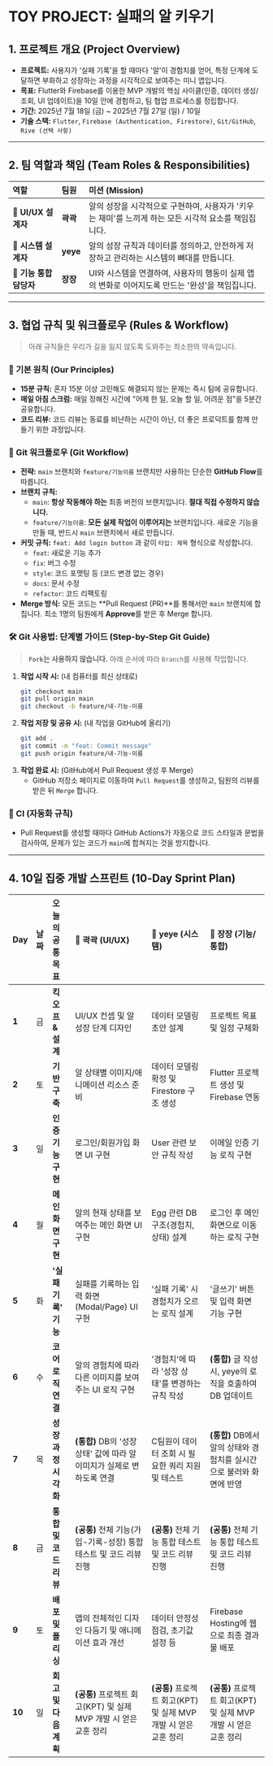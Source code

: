 # **TOY PROJECT: 실패의 알 키우기**

## **1. 프로젝트 개요 (Project Overview)**

  * **프로젝트:** 사용자가 '실패 기록'을 할 때마다 '알'이 경험치를 얻어, 특정 단계에 도달하면 부화하고 성장하는 과정을 시각적으로 보여주는 미니 앱입니다.
  * **목표:** Flutter와 Firebase를 이용한 MVP 개발의 핵심 사이클(인증, 데이터 생성/조회, UI 업데이트)을 10일 안에 경험하고, 팀 협업 프로세스를 정립합니다.
  * **기간:** 2025년 7월 18일 (금) \~ 2025년 7월 27일 (일) / 10일
  * **기술 스택:** `Flutter`, `Firebase (Authentication, Firestore)`, `Git/GitHub`, `Rive (선택 사항)`

-----

## **2. 팀 역할과 책임 (Team Roles & Responsibilities)**

| 역할 | 팀원 | 미션 (Mission) |
| :--- | :--- | :--- |
| 🎨 **UI/UX 설계자** | **곽곽** | 알의 성장을 시각적으로 구현하여, 사용자가 '키우는 재미'를 느끼게 하는 모든 시각적 요소를 책임집니다. |
| 🔐 **시스템 설계자** | **yeye** | 알의 성장 규칙과 데이터를 정의하고, 안전하게 저장하고 관리하는 시스템의 뼈대를 만듭니다. |
| 🔗 **기능 통합 담당자**| **장장**| UI와 시스템을 연결하여, 사용자의 행동이 실제 앱의 변화로 이어지도록 만드는 '완성'을 책임집니다. |

-----

## **3. 협업 규칙 및 워크플로우 (Rules & Workflow)**

> 아래 규칙들은 우리가 길을 잃지 않도록 도와주는 최소한의 약속입니다.

### **🤝 기본 원칙 (Our Principles)**

  * **15분 규칙:** 혼자 15분 이상 고민해도 해결되지 않는 문제는 즉시 팀에 공유합니다.
  * **매일 아침 스크럼:** 매일 정해진 시간에 "어제 한 일, 오늘 할 일, 어려운 점"을 5분간 공유합니다.
  * **코드 리뷰:** 코드 리뷰는 동료를 비난하는 시간이 아닌, 더 좋은 프로덕트를 함께 만들기 위한 과정입니다.

### **🌿 Git 워크플로우 (Git Workflow)**

  * **전략:** `main` 브랜치와 `feature/기능이름` 브랜치만 사용하는 단순한 **GitHub Flow**를 따릅니다.
  * **브랜치 규칙:**
      * `main`: **항상 작동해야 하는** 최종 버전의 브랜치입니다. **절대 직접 수정하지 않습니다.**
      * `feature/기능이름`: **모든 실제 작업이 이루어지는** 브랜치입니다. 새로운 기능을 만들 때, 반드시 `main` 브랜치에서 새로 만듭니다.
  * **커밋 규칙:** `feat: Add login button` 과 같이 `타입: 제목` 형식으로 작성합니다.
      * `feat`: 새로운 기능 추가
      * `fix`: 버그 수정
      * `style`: 코드 포맷팅 등 (코드 변경 없는 경우)
      * `docs`: 문서 수정
      * `refactor`: 코드 리팩토링
  * **Merge 방식:** 모든 코드는 \*\*Pull Request (PR)\*\*를 통해서만 `main` 브랜치에 합칩니다. 최소 1명의 팀원에게 **Approve**를 받은 후 Merge 합니다.

### **🛠️ Git 사용법: 단계별 가이드 (Step-by-Step Git Guide)**

> **`Fork`는 사용하지 않습니다.** 아래 순서에 따라 `Branch`를 사용해 작업합니다.

1.  **작업 시작 시:** (내 컴퓨터를 최신 상태로)
    ```bash
    git checkout main
    git pull origin main
    git checkout -b feature/내-기능-이름
    ```
2.  **작업 저장 및 공유 시:** (내 작업을 GitHub에 올리기)
    ```bash
    git add .
    git commit -m "feat: Commit message"
    git push origin feature/내-기능-이름
    ```
3.  **작업 완료 시:** (GitHub에서 Pull Request 생성 후 Merge)
      * GitHub 저장소 페이지로 이동하여 `Pull Request`를 생성하고, 팀원의 리뷰를 받은 뒤 `Merge` 합니다.

### **🤖 CI (자동화 규칙)**

  * Pull Request를 생성할 때마다 GitHub Actions가 자동으로 코드 스타일과 문법을 검사하여, 문제가 있는 코드가 `main`에 합쳐지는 것을 방지합니다.

-----

## **4. 10일 집중 개발 스프린트 (10-Day Sprint Plan)**

| Day | 날짜 | **오늘의 공통 목표** | 🎨 **곽곽 (UI/UX)** | 🔐 **yeye (시스템)** | 🔗 **장장 (기능/통합)** |
| :--- | :--- | :--- | :--- | :--- | :--- |
| **1**| 금 | **킥오프 & 설계** | UI/UX 컨셉 및 알 성장 단계 디자인 | 데이터 모델링 초안 설계 | 프로젝트 목표 및 일정 구체화 |
| **2**| 토 | **기반 구축** | 알 상태별 이미지/애니메이션 리소스 준비 | 데이터 모델링 확정 및 Firestore 구조 생성 | Flutter 프로젝트 생성 및 Firebase 연동 |
| **3**| 일 | **인증 기능 구현** | 로그인/회원가입 화면 UI 구현 | User 관련 보안 규칙 작성 | 이메일 인증 기능 로직 구현 |
| **4**| 월 | **메인 화면 구현** | 알의 현재 상태를 보여주는 메인 화면 UI 구현 | Egg 관련 DB 구조(경험치, 상태) 설계 | 로그인 후 메인 화면으로 이동하는 로직 구현 |
| **5**| 화 | **'실패 기록' 기능**| 실패를 기록하는 입력 화면(Modal/Page) UI 구현 | '실패 기록' 시 경험치가 오르는 로직 설계 | '글쓰기' 버튼 및 입력 화면 기능 구현 |
| **6**| 수 | **코어 로직 연결** | 알의 경험치에 따라 다른 이미지를 보여주는 UI 로직 구현 | '경험치'에 따라 '성장 상태'를 변경하는 규칙 작성 | **(통합)** 글 작성 시, yeye의 로직을 호출하여 DB 업데이트 |
| **7**| 목 | **성장 과정 시각화** | **(통합)** DB의 '성장 상태' 값에 따라 알 이미지가 실제로 변하도록 연결 | C팀원이 데이터 조회 시 필요한 쿼리 지원 및 테스트 | **(통합)** DB에서 알의 상태와 경험치를 실시간으로 불러와 화면에 반영 |
| **8**| 금 | **통합 및 코드 리뷰**| **(공통)** 전체 기능(가입-기록-성장) 통합 테스트 및 코드 리뷰 진행 | **(공통)** 전체 기능 통합 테스트 및 코드 리뷰 진행 | **(공통)** 전체 기능 통합 테스트 및 코드 리뷰 진행 |
| **9**| 토 | **배포 및 폴리싱**| 앱의 전체적인 디자인 다듬기 및 애니메이션 효과 개선 | 데이터 안정성 점검, 초기값 설정 등 | Firebase Hosting에 웹으로 최종 결과물 배포 |
| **10**| 일 | **회고 및 다음 계획**| **(공통)** 프로젝트 회고(KPT) 및 실제 MVP 개발 시 얻은 교훈 정리 | **(공통)** 프로젝트 회고(KPT) 및 실제 MVP 개발 시 얻은 교훈 정리 | **(공통)** 프로젝트 회고(KPT) 및 실제 MVP 개발 시 얻은 교훈 정리 |
